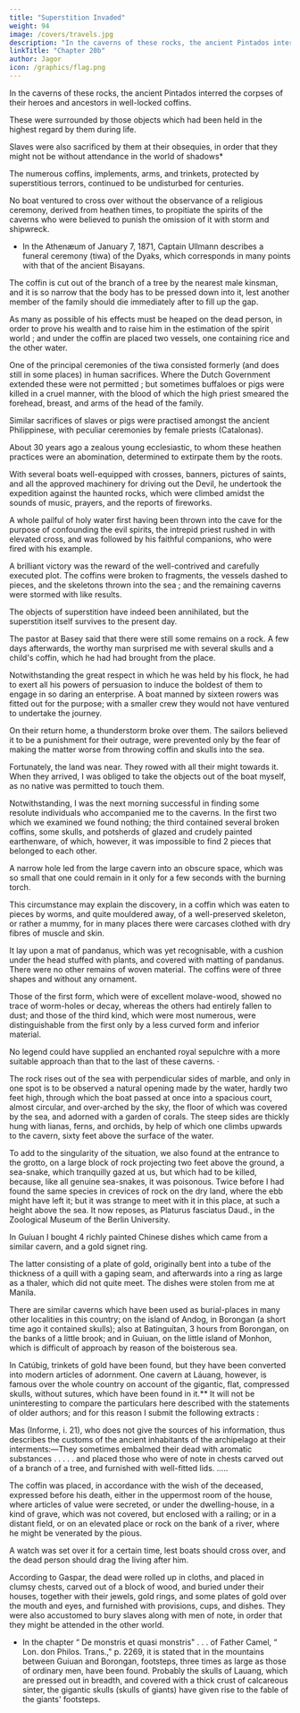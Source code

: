 ```yaml
---
title: "Superstition Invaded"
weight: 94
image: /covers/travels.jpg
description: "In the caverns of these rocks, the ancient Pintados interred the corpses of their heroes and ancestors in well-locked coffins."
linkTitle: "Chapter 20b"
author: Jagor
icon: /graphics/flag.png
---
```




<!-- Rocks in the Sea near Nipa-Nipa.  -->

In the caverns of these rocks, the ancient Pintados interred the corpses of their heroes and ancestors in well-locked coffins. 

These were surrounded by those objects which had been held in the highest regard by them during life. 

Slaves were also sacrificed by them at their obsequies, in order that they might not be without attendance in the world of shadows*

The numerous coffins, implements, arms, and trinkets, protected by superstitious terrors, continued to be undisturbed for centuries. 

No boat ventured to cross over without the observance of a religious ceremony, derived from heathen times, to propitiate the spirits of the caverns who were believed to punish the omission of it with storm and shipwreck.

* In the Athenæum of January 7, 1871, Captain Ullmann describes a funeral ceremony (tiwa) of the Dyaks, which corresponds in many points with that of the ancient Bisayans. 

The coffin is cut out of the branch of a tree by the nearest male kinsman, and it is so narrow that the body has to be pressed down into it, lest another member of the family should die immediately after to fill up the gap. 

As many as possible of his effects must be heaped on the dead person, in order to prove his wealth and to raise him in the estimation of the spirit world ; and under the coffin are placed two vessels, one containing rice and the other water.

One of the principal ceremonies of the tiwa consisted formerly (and does still in some places) in human sacrifices. Where the Dutch Government extended these were not permitted ; but sometimes buffaloes or pigs were killed in a cruel manner, with the blood of which the high priest smeared the forehead, breast, and arms of the head of the family. 

Similar sacrifices of slaves or pigs were practised amongst the ancient Philippinese, with peculiar ceremonies by female priests (Catalonas).

About 30 years ago a zealous young ecclesiastic, to whom these heathen practices were an abomination, determined to extirpate them by the roots. 

With several boats well-equipped with crosses, banners, pictures of saints, and all the approved machinery for driving out the Devil, he undertook the expedition against the haunted rocks, which were climbed amidst the sounds of music, prayers, and the reports of fireworks. 

A whole pailful of holy water first having been thrown into the cave for the purpose of confounding the evil spirits, the intrepid priest rushed in with elevated cross, and was followed by his faithful companions, who were fired with his example. 

A brilliant victory was the reward of the well-contrived and carefully executed plot. The coffins were broken to fragments, the vessels dashed to pieces, and the skeletons thrown into the sea ; and the remaining caverns were stormed with like results. 

The objects of superstition have indeed been annihilated, but the superstition itself survives to the present day.

The pastor at Basey said that there were still some remains on a rock. A few days afterwards, the worthy man surprised me with several skulls and a child's coffin, which he had had brought from the place. 

Notwithstanding the great respect in which he was held by his flock, he had to exert all his powers of persuasion to induce the boldest of them to engage in so daring an enterprise. A boat manned by sixteen rowers was fitted out for the purpose; with a smaller crew they would not have ventured to undertake the journey.

On their return home, a thunderstorm broke over them. The sailors believed it to be a punishment for their outrage, were prevented only by the fear of making the matter worse from throwing coffin and skulls into the sea. 

Fortunately, the land was near. They rowed with all their might towards it. When they arrived, I was obliged to take the objects out of the boat myself, as no native was permitted to touch them.

Notwithstanding, I was the next morning successful in finding some resolute individuals who accompanied me to the caverns. In the first two which we examined we found nothing; the third contained several broken coffins, some skulls, and potsherds of glazed and crudely painted earthenware, of which, however, it was impossible to find 2 pieces that belonged to each other. 

A  narrow hole led from the large cavern into an obscure  space, which was so small  that one could remain in it only for a few seconds with the burning torch. 

This circumstance may  explain the discovery, in a coffin which was eaten to pieces by worms, and quite mouldered away, of a well-preserved skeleton, or rather a mummy, for in many places there were carcases clothed with dry fibres of muscle and skin.

It lay upon a mat of pandanus, which was yet recognisable, with a cushion under the head stuffed with plants, and covered with matting of pandanus. There were no other remains of woven material. The coffins were of three shapes and without any ornament.

Those of the first form, which were of excellent molave-wood, showed no trace of worm-holes or decay, whereas the others had entirely fallen to dust; and those of the third kind, which were most numerous, were distinguishable from the first only by a less curved form and inferior material.


No legend could have supplied an enchanted royal sepulchre with a more suitable approach than that to the last of these caverns. · 

The rock rises out of the sea with perpendicular sides of marble, and only in one spot is to be observed a natural opening made by the water, hardly two feet high, through which the boat passed at once into a spacious court, almost circular, and over-arched by the sky, the floor of which was covered by the sea, and adorned with a garden of corals. The steep sides are thickly hung with lianas, ferns, and orchids, by help of which one climbs upwards to the cavern, sixty feet above the surface of the water. 

To add to the singularity of the situation, we also found at the entrance to the grotto, on a large block of rock projecting two feet above the ground, a sea-snake, which tranquilly gazed at us, but which had to be killed, because, like all genuine sea-snakes, it was poisonous. Twice before I had found the same species in crevices of rock on the dry land, where the ebb might have left it; but it was strange to meet with it in this place, at such a height above the sea. It now reposes, as Platurus fasciatus Daud., in the Zoological Museum of the Berlin University.

In Guíuan I bought 4 richly painted Chinese dishes which came from a similar cavern, and a gold signet ring. 

The latter consisting of a plate of gold, originally bent into a tube of the thickness of a quill with a gaping seam, and afterwards into a ring as large as a thaler, which did not quite meet. The dishes were stolen from me at Manila.

There are similar caverns which have been used as burial-places in many other localities in this country; on the island of Andog, in Borongan (a short time ago it contained skulls); also at Batinguítan, 3 hours from Borongan, on the banks of a little brook; and in Guiuan, on the little island of Monhon, which is difficult of approach by reason of the boisterous sea. 

In Catúbig, trinkets of gold have been found, but they have been converted into modern articles of adornment. One cavern at Láuang, however, is famous over the whole country on account of the gigantic, flat, compressed skulls, without sutures, which have been found in it.** It will not be uninteresting to compare the particulars here described with the statements of older authors; and for this reason I submit the following extracts :

Mas (Informe, i. 21), who does not give the sources of his information, thus describes the customs of the ancient inhabitants of the archipelago at their interments:—They sometimes embalmed their dead with aromatic substances . . . . . and placed those who were of note in chests carved out of a branch of a tree, and furnished with well-fitted lids. ..... 

The coffin was placed, in accordance with the wish of the deceased, expressed before his death, either in the uppermost room of the house, where articles of value were secreted, or under the dwelling-house, in a kind of grave, which was not covered, but enclosed with a railing; or in a distant field, or on an elevated place or rock on the bank of a river, where he might be venerated by the pious.

A watch was set over it for a certain time, lest boats should cross over, and the dead person should drag the living after him.

According to Gaspar, the dead were rolled up in cloths, and placed in clumsy chests, carved out of a block of wood, and buried under their houses, together with their jewels, gold rings, and some plates of gold over the mouth and eyes, and furnished with provisions, cups, and dishes. They were also accustomed to bury slaves along with men of note, in order that they might be attended in the other world.

* In the chapter “ De monstris et quasi monstris" . . . of Father Camel, “ Lon. don Philos. Trans.," p. 2269, it is stated that in the mountains between Guiuan and Borongan, footsteps, three times as large as those of ordinary men, have been found. Probably the skulls of Lauang, which are pressed out in breadth, and covered with a thick crust of calcareous sinter, the gigantic skulls (skulls of giants) have given rise to the fable of the giants' footsteps.

